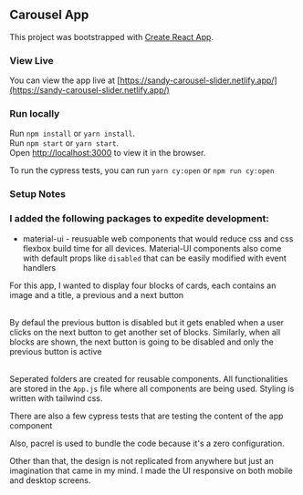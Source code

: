 ## Carousel App

This project was bootstrapped with [Create React App](https://github.com/facebook/create-react-app).

### View Live

You can view the app live at [https://sandy-carousel-slider.netlify.app/](https://sandy-carousel-slider.netlify.app/)

### Run locally

Run `npm install` or `yarn install`.<br>
Run `npm start` or `yarn start`.<br>
Open [http://localhost:3000](http://localhost:3000) to view it in the browser.

To run the cypress tests, you can run `yarn cy:open` or `npm run cy:open`

### Setup Notes

### I added the following packages to expedite development:

- material-ui - reusuable web components that would reduce css and css flexbox build time for all devices. Material-UI components also come with default props like `disabled` that can be easily modified with event handlers<br>

For this app, I wanted to display four blocks of cards, each contains an image and a title, a previous and a next button<br><br>

By defaul the previous button is disabled but it gets enabled when a user clicks on the next button to get another set of blocks. Similarly, when all blocks are shown, the next button is going to be disabled and only the previous button is active<br><br>

Seperated folders are created for reusable components. All functionalities are stored in the `App.js` file where all components are being used.
Styling is written with tailwind css.

There are also a few cypress tests that are testing the content of the app component

Also, pacrel is used to bundle the code because it's a zero configuration.

Other than that, the design is not replicated from anywhere but just an imagination that came in my mind. I made the UI responsive on both mobile and desktop screens.
